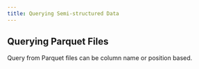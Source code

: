 ```yaml
---
title: Querying Semi-structured Data
---
```


## Querying Parquet Files

Query from Parquet files can be column name or position based. 


```sql

```
